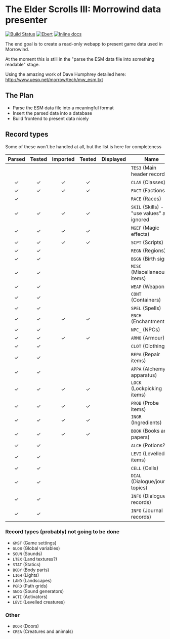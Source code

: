 # The Elder Scrolls III: Morrowind data presenter

[![Build Status](https://travis-ci.org/sevenseacat/esm-data-presenter.svg?branch=master)](https://travis-ci.org/sevenseacat/esm-data-presenter)
[![Ebert](https://ebertapp.io/github/sevenseacat/esm-data-presenter.svg)](https://ebertapp.io/github/sevenseacat/esm-data-presenter)
[![Inline docs](http://inch-ci.org/github/sevenseacat/esm-data-presenter.svg)](http://inch-ci.org/github/sevenseacat/esm-data-presenter)

The end goal is to create a read-only webapp to present game data used in Morrowind.

At the moment this is still in the "parse the ESM data file into something readable" stage.

Using the amazing work of Dave Humphrey detailed here: http://www.uesp.net/morrow/tech/mw_esm.txt

## The Plan

- Parse the ESM data file into a meaningful format
- Insert the parsed data into a database
- Build frontend to present data nicely

## Record types

Some of these won't be handled at all, but the list is here for completeness

| Parsed | Tested | Imported | Tested | Displayed | Name |
| :---:  | :---:  | :---:    | :---:  | :---:     |------|
|        |        |          |        |           | `TES3` (Main header record) |
| ✓      | ✓      | ✓        | ✓      |           | `CLAS` (Classes) |
| ✓      | ✓      | ✓        | ✓      |           | `FACT` (Factions) |
| ✓      |        |          |        |           | `RACE` (Races) |
| ✓      | ✓      | ✓        | ✓      |           | `SKIL` (Skills) - "use values" are ignored |
| ✓      | ✓      | ✓        | ✓      |           | `MGEF` (Magic effects) |
| ✓      | ✓      | ✓        | ✓      |           | `SCPT` (Scripts) |
| ✓      | ✓      |          |        |           | `REGN` (Regions) |
| ✓      | ✓      |          |        |           | `BSGN` (Birth signs) |
| ✓      | ✓      |          |        |           | `MISC` (Miscellaneous items) |
| ✓      | ✓      |          |        |           | `WEAP` (Weapons) |
| ✓      | ✓      |          |        |           | `CONT` (Containers) |
| ✓      | ✓      |          |        |           | `SPEL` (Spells) |
| ✓      | ✓      | ✓        | ✓      |           | `ENCH` (Enchantments) |
| ✓      | ✓      |          |        |           | `NPC_` (NPCs) |
| ✓      | ✓      | ✓        | ✓      |           | `ARMO` (Armour) |
| ✓      | ✓      |          |        |           | `CLOT` (Clothing) |
| ✓      | ✓      |          |        |           | `REPA` (Repair items) |
| ✓      | ✓      |          |        |           | `APPA` (Alchemy apparatus) |
| ✓      | ✓      | ✓        | ✓      |           | `LOCK` (Lockpicking items) |
| ✓      | ✓      | ✓        | ✓      |           | `PROB` (Probe items) |
| ✓      | ✓      | ✓        | ✓      |           | `INGR` (Ingredients) |
| ✓      | ✓      | ✓        | ✓      |           | `BOOK` (Books and papers) |
| ✓      | ✓      |          |        |           | `ALCH` (Potions?) |
| ✓      | ✓      |          |        |           | `LEVI` (Levelled items) |
| ✓      | ✓      |          |        |           | `CELL` (Cells) |
| ✓      | ✓      |          |        |           | `DIAL` (Dialogue/journal topics) |
| ✓      | ✓      |          |        |           | `INFO` (Dialogue records) |
| ✓      | ✓      |          |        |           | `INFO` (Journal records) |

### Record types (probably) not going to be done

- `GMST` (Game settings)
- `GLOB` (Global variables)
- `SOUN` (Sounds)
- `LTEX` (Land textures?)
- `STAT` (Statics)
- `BODY` (Body parts)
- `LIGH` (Lights)
- `LAND` (Landscapes)
- `PGRD` (Path grids)
- `SNDG` (Sound generators)
- `ACTI` (Activators)
- `LEVC` (Levelled creatures)

### Other

- `DOOR` (Doors)
- `CREA` (Creatures and animals)
